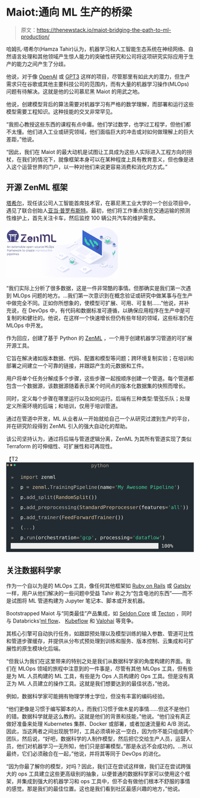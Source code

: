 # Maiot:通向 ML 生产的桥梁

> 原文：<https://thenewstack.io/maiot-bridging-the-path-to-ml-production/>

哈姆扎·塔希尔(Hamza Tahir)认为，机器学习和人工智能生态系统在神经网络、自然语言处理和其他领域产生惊人能力的突破性研究和公司将这项研究实际应用于生产的能力之间产生了分歧。

他说，对于像 [OpenAI](https://openai.com/) 或 [GPT3](https://www.technologyreview.com/2020/07/20/1005454/openai-machine-learning-language-generator-gpt-3-nlp/) 这样的项目，尽管那里有如此大的潜力，但生产需求只在谷歌或其他主要科技公司的范围内，而有大量的机器学习操作(MLOps)问题有待解决。这就是他的公司慕尼黑 Maiot 的用武之地。

他说，创建模型背后的算法需要对机器学习有严格的数学理解，而部署和运行这些模型需要工程知识。这种技能的交叉非常罕见。

“我担心教授这些东西的课程有点中庸。他们学过数学，也学过工程学，但他们都不太懂。他们进入工业或研究领域，他们面临巨大的冲击或对如何做理解上的巨大差距，”他说。

“因此，我们在 Maiot 的最大动机是试图让工具成为这些人实际进入工程方向的拐杖，在我们的情况下，就像框架本身可以在某种程度上具有教育意义，但也像是进入这个运营世界的门户，以一种对他们来说更容易消费和消化的方式。”

## 开源 ZenML 框架

[塔希尔](https://www.linkedin.com/in/hamzatahirofficial/?originalSubdomain=de)，现任该公司人工智能首席技术官，在慕尼黑工业大学的一个创业项目中，遇见了联合创始人[亚当·普罗布斯特](https://www.linkedin.com/in/adam-probst/)。最初，他们将工作重点放在交通运输的预测性维护上，首先关注卡车，然后监控 100 辆公共汽车的维护需求。

[![](img/6ef7ace1c9e820836852586b43406161.png)](https://zenml.io/)

“我们实际上分析了很多数据，这是一件非常酷的事情。但那确实是我们第一次遇到 MLOps 问题的地方。…我们第一次意识到在概念验证或研究中做某事与在生产中做完全不同。正如你所想象的，使模型可扩展、可用、可复制……”他说，并补充说，在 DevOps 中，有代码和数据标准可遵循，以确保应用程序在生产中是可复制的和健壮的。他说，在这样一个快速增长但仍有些年轻的领域，这些标准仍在 MLOps 中开发。

作为回应，创建了基于 Python 的 [ZenML](https://github.com/maiot-io/zenml) ，一个用于创建机器学习管道的可扩展开源工具。

它旨在解决诸如版本数据、代码、配置和模型等问题；跨环境复制实验；在培训和部署之间建立一个可靠的链接，并跟踪产生的元数据和工件。

用户将单个任务分解成多个步骤，这些步骤一起按顺序创建一个管道。每个管道都包含一个数据源，该数据源随着表示某个时间点的版本化数据集的快照而增长。

同时，定义每个步骤在哪里运行以及如何运行。后端有三种类型:管弦乐队；处理定义所需环境的后端；和培训，仅用于培训管道。

通过在管道中开发，ML 从业者从一开始就给自己一个从研究过渡到生产的平台，并在研究阶段得到 ZenML 引入的强大自动化的帮助。

该公司坚持认为，通过将后端与管道逻辑分离，ZenML 为其所有管道实现了类似 Terraform 的可伸缩性、可扩展性和可再现性。

【T2![](img/a715d8eff21a6ece7eb750198cef895c.png)

## 关注数据科学家

作为一个自以为是的 MLOps 工具，像任何其他框架如 [Ruby on Rails](https://rubyonrails.org/) 或 [Gatsby](https://www.gatsbyjs.com/) 一样，用户从他们解决的一些问题中受益 Tahir 称之为“包含电池的东西”——而不是试图将 ML 管道构建为 Jupyter 笔记本、脚本或开发机器。

Bootstrapped Maiot 与“同类最佳”产品集成，如 [Seldon Core](https://github.com/SeldonIO/seldon-core) 或 [Tecton](https://www.tecton.ai/) ，同时与 Databricks’[ml flow](https://mlflow.org/)、 [Kubeflow](https://www.kubeflow.org/) 和 [Valohai](https://valohai.com/) 等竞争。

其核心引擎可自动执行任务，如跟踪预处理以及模型训练的输入参数、管道可比性和管道步骤缓存，并提供从分布式预处理到训练和服务、版本控制、云集成和可扩展性的原生模块化后端。

“但我认为我们在这里带来的特别之处是我们从数据科学家的角度构建的界面。我们在 MLOps 领域的旅程中注意到的一件事是，尽管有其他 MLOps 工具，但有些是为 ML 人员构建的 ML 工具，有些是为 Ops 人员构建的 Ops 工具。但是没有真正为 ML 人员建立的操作工具。这就是我们想要达到的最佳状态，”他说。

例如，数据科学家可能拥有物理学博士学位，但没有丰富的编码经验。

“他们更像是习惯于编写脚本的人，而我们习惯于做木星的事情……但这不是他们的错。数据科学就是这么教的。这就是他们的背景和技能，”他说。“他们没有真正做好准备来处理 Kubernetes 集群、Docker 或部署，或者加速流量和 A/B 测试。因此，当这两者之间出现脱节时，工具必须填补这一空白，因为你不能只组成两个团队，然后说，“好吧，数据科学的人制作模型，然后把它交给生产人员，运营人员，他们对机器学习一无所知，他们只是部署模型。”那是永远不会成功的。…所以最终，它们必须融合在一起，”他说，并将其等同于 DevOps 的进化。

“因为你最了解你的模型，对吗？因此，我们正在尝试这样做，我们正在尝试跨强大的 ops 工具建立这些更高级别的抽象，以便普通的数据科学家可以使用这个框架，并集成到强大的机器学习和 ops 工具中，但不会有做他们根本不舒服的事情的感觉。那是我们的最佳位置。这也是我们看到社区最感兴趣的地方，”他说。

<svg xmlns:xlink="http://www.w3.org/1999/xlink" viewBox="0 0 68 31" version="1.1"><title>Group</title> <desc>Created with Sketch.</desc></svg>
